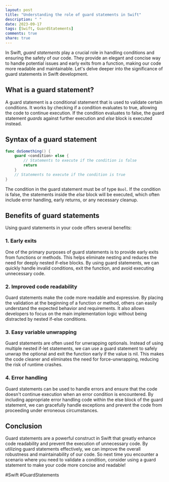 ```yaml
---
layout: post
title: "Understanding the role of guard statements in Swift"
description: " "
date: 2023-09-17
tags: [Swift, GuardStatements]
comments: true
share: true
---
```


In Swift, *guard statements* play a crucial role in handling conditions and ensuring the safety of our code. They provide an elegant and concise way to handle potential issues and early exits from a function, making our code more readable and maintainable. Let's delve deeper into the significance of guard statements in Swift development.

## What is a guard statement?

A guard statement is a conditional statement that is used to validate certain conditions. It works by checking if a condition evaluates to true, allowing the code to continue execution. If the condition evaluates to false, the guard statement *guards* against further execution and *else* block is executed instead.

## Syntax of a guard statement

```swift
func doSomething() {
    guard <condition> else {
        // Statements to execute if the condition is false
        return
    }
    // Statements to execute if the condition is true
}
```

The condition in the guard statement must be of type `Bool`. If the condition is false, the statements inside the *else* block will be executed, which often include error handling, early returns, or any necessary cleanup.

## Benefits of guard statements

Using guard statements in your code offers several benefits:

### 1. Early exits

One of the primary purposes of guard statements is to provide early exits from functions or methods. This helps eliminate nesting and reduces the need for deeply nested if-else blocks. By using guard statements, we can quickly handle invalid conditions, exit the function, and avoid executing unnecessary code.

### 2. Improved code readability

Guard statements make the code more readable and expressive. By placing the validation at the beginning of a function or method, others can easily understand the expected behavior and requirements. It also allows developers to focus on the main implementation logic without being distracted by nested if-else conditions.

### 3. Easy variable unwrapping

Guard statements are often used for unwrapping optionals. Instead of using multiple nested if-let statements, we can use a guard statement to safely unwrap the optional and exit the function early if the value is nil. This makes the code cleaner and eliminates the need for force-unwrapping, reducing the risk of runtime crashes.

### 4. Error handling

Guard statements can be used to handle errors and ensure that the code doesn't continue execution when an error condition is encountered. By including appropriate error handling code within the else block of the guard statement, we can gracefully handle exceptions and prevent the code from proceeding under erroneous circumstances.

## Conclusion

Guard statements are a powerful construct in Swift that greatly enhance code readability and prevent the execution of unnecessary code. By utilizing guard statements effectively, we can improve the overall robustness and maintainability of our code. So next time you encounter a scenario where you need to validate a condition, consider using a guard statement to make your code more concise and readable!

#Swift #GuardStatements